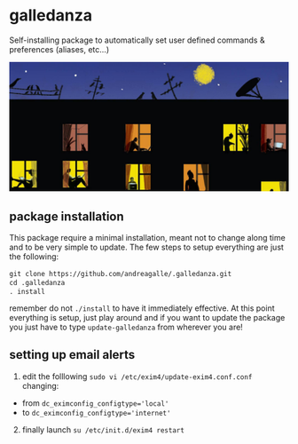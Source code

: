 # galledanza
Self-installing package to automatically set user defined commands &amp; preferences (aliases, etc...)

![alt text](/doc/MoscowTimes.png) <!-- taken from here: https://www.themoscowtimes.com/2016/12/30/russia-hacker-superpower-a56704 -->

## package installation

This package require a minimal installation, meant not to change along time and to be very simple to update. The few steps to setup everything are just the following:

```
git clone https://github.com/andreagalle/.galledanza.git
cd .galledanza
. install
```

remember do not `./install` to have it immediately effective. At this point everything is setup, just play around and if you want to update the package you just have to type `update-galledanza` from wherever you are!

## setting up email alerts

1. edit the folllowing `sudo vi /etc/exim4/update-exim4.conf.conf` changing: 
  * from `dc_eximconfig_configtype='local'`
  * to   `dc_eximconfig_configtype='internet'`
2. finally launch `su /etc/init.d/exim4 restart` 

